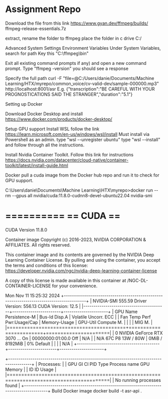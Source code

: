 # Assignment Repo

Download the file from this link https://www.gyan.dev/ffmpeg/builds/
ffmpeg-release-essentials.7z

extract, rename the folder to ffmpeg
place the folder in c drive C:/

Advanced System Settings
Environment Variables
Under System Variables, search for path 
Key this "C:\ffmpeg\bin"

Exit all existing command prompts if any) and open a new command prompt.
Type "ffmpeg -version" you should see a response


Specify the full path
curl -F "file=@C:/Users/danie/Documents/Machine Learning/HTX/myrepo/common_voice/cv-valid-dev/sample-000000.mp3" http://localhost:8001/asr
E.g. {"transcription":"BE CAREFUL WITH YOUR PROGNOSTICATIONS SAID THE STRANGER","duration":"5.1"}


Setting up Docker

Download Docker Desktop and install
https://www.docker.com/products/docker-desktop/

Setup GPU support
Install WSL follow the link
https://learn.microsoft.com/en-us/windows/wsl/install
Must install via Powershell as an admin.
type "wsl --unregister ubuntu"
type "wsl --install" and follow through all the instructions.

Install Nvidia Container Toolkit.
Follow this link for instructions https://docs.nvidia.com/datacenter/cloud-native/container-toolkit/latest/install-guide.html

Docker pull a cuda image from the Docker hub repo and run it to check for GPU support.

C:\Users\danie\Documents\Machine Learning\HTX\myrepo>docker run --rm --gpus all nvidia/cuda:11.8.0-cudnn8-devel-ubuntu22.04 nvidia-smi

==========
== CUDA ==
==========

CUDA Version 11.8.0

Container image Copyright (c) 2016-2023, NVIDIA CORPORATION & AFFILIATES. All rights reserved.

This container image and its contents are governed by the NVIDIA Deep Learning Container License.
By pulling and using the container, you accept the terms and conditions of this license:
https://developer.nvidia.com/ngc/nvidia-deep-learning-container-license

A copy of this license is made available in this container at /NGC-DL-CONTAINER-LICENSE for your convenience.

Mon Nov 11 15:25:32 2024
+-----------------------------------------------------------------------------------------+
| NVIDIA-SMI 555.59                 Driver Version: 556.13         CUDA Version: 12.5     |
|-----------------------------------------+------------------------+----------------------+
| GPU  Name                 Persistence-M | Bus-Id          Disp.A | Volatile Uncorr. ECC |
| Fan  Temp   Perf          Pwr:Usage/Cap |           Memory-Usage | GPU-Util  Compute M. |
|                                         |                        |               MIG M. |
|=========================================+========================+======================|
|   0  NVIDIA GeForce RTX 3070 ...    On  |   00000000:01:00.0 Off |                  N/A |
| N/A   67C    P8             13W /   80W |       0MiB /   8192MiB |      0%      Default |
|                                         |                        |                  N/A |
+-----------------------------------------+------------------------+----------------------+

+-----------------------------------------------------------------------------------------+
| Processes:                                                                              |
|  GPU   GI   CI        PID   Type   Process name                              GPU Memory |
|        ID   ID                                                               Usage      |
|=========================================================================================|
|  No running processes found                                                             |
+-----------------------------------------------------------------------------------------+
Build Docker image
docker build -t asr-api .

